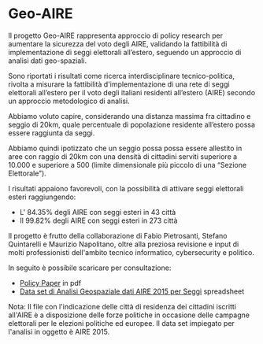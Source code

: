 # Geo-AIRE

Il progetto Geo-AIRE rappresenta approccio di policy research per aumentare la sicurezza del voto degli AIRE, validando la fattibilità di implementazione di seggi elettorali all’estero, seguendo un approccio di analisi dati geo-spaziali.

Sono riportati i risultati come ricerca interdisciplinare tecnico-politica, rivolta a misurare la fattibilità d'implementazione di una rete di seggi elettorali all’estero per il voto degli italiani residenti all’estero (AIRE) secondo un approccio metodologico di analisi.

Abbiamo voluto capire, considerando una distanza massima fra cittadino e seggio di 20km, quale percentuale di popolazione residente all’estero possa essere raggiunta da seggi.

Abbiamo quindi ipotizzato che un seggio possa possa essere allestito in aree con raggio di 20km con una densità di cittadini serviti superiore a 10.000 e superiore a 500 (limite dimensionale più piccolo di una “Sezione Elettorale”).

I risultati appaiono favorevoli, con la possibilità di attivare seggi elettorali esteri raggiungendo:
- L' 84.35% degli AIRE con seggi esteri in 43 città
- Il 99.82% degli AIRE con seggi esteri in 273 città

Il progetto è frutto della collaborazione di Fabio Pietrosanti, Stefano Quintarelli e Maurizio Napolitano, oltre alla preziosa revisione e input di molti professionisti dell'ambito tecnico informatico, cybersecurity e politico.

In seguito è possibile scaricare per consultazione:

- [Policy Paper](https://github.com/g0v-it/Geo-AIRE/blob/main/Analisi-Geospaziale-dati-AIRE-2015-per-Seggi.pdf) in pdf
- [Data set di Analisi Geospaziale dati AIRE 2015 per Seggi](https://github.com/g0v-it/Geo-AIRE/blob/main/Analisi-Geospaziale-dati-AIRE-2015-per-Seggi.ods) spreadsheet

Nota: Il file con l'indicazione delle città di residenza dei cittadini iscritti all'AIRE è a disposizione delle forze politiche in occasione delle campagne elettorali per le elezioni politiche ed europee. Il data set impiegato per l'analisi in oggetto è AIRE 2015.
